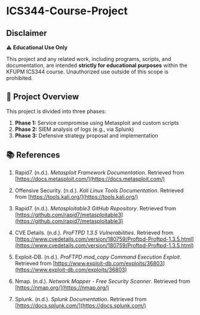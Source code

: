 # ICS344-Course-Project


## Disclaimer

⚠️ **Educational Use Only**

This project and any related work, including programs, scripts, and documentation, are intended **strictly for educational purposes** within the KFUPM ICS344 course. Unauthorized use outside of this scope is prohibited.


## 📌 Project Overview
This project is divided into three phases:
1. **Phase 1:** Service compromise using Metasploit and custom scripts
2. **Phase 2:** SIEM analysis of logs (e.g., via Splunk)
3. **Phase 3:** Defensive strategy proposal and implementation

## 📚 References

1. Rapid7. (n.d.). *Metasploit Framework Documentation*. Retrieved from [https://docs.metasploit.com/](https://docs.metasploit.com/)

2. Offensive Security. (n.d.). *Kali Linux Tools Documentation*. Retrieved from [https://tools.kali.org/](https://tools.kali.org/)

3. Rapid7. (n.d.). *Metasploitable3 GitHub Repository*. Retrieved from [https://github.com/rapid7/metasploitable3](https://github.com/rapid7/metasploitable3)

4. CVE Details. (n.d.). *ProFTPD 1.3.5 Vulnerabilities*. Retrieved from [https://www.cvedetails.com/version/180759/Proftpd-Proftpd-1.3.5.html](https://www.cvedetails.com/version/180759/Proftpd-Proftpd-1.3.5.html)

5. Exploit-DB. (n.d.). *ProFTPD mod_copy Command Execution Exploit*. Retrieved from [https://www.exploit-db.com/exploits/36803](https://www.exploit-db.com/exploits/36803)

6. Nmap. (n.d.). *Network Mapper - Free Security Scanner*. Retrieved from [https://nmap.org/](https://nmap.org/)

7. Splunk. (n.d.). *Splunk Documentation*. Retrieved from [https://docs.splunk.com/](https://docs.splunk.com/)
